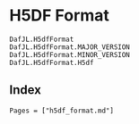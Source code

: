 # H5DF Format

```@docs
DafJL.H5dfFormat
DafJL.H5dfFormat.MAJOR_VERSION
DafJL.H5dfFormat.MINOR_VERSION
DafJL.H5dfFormat.H5df
```

## Index

```@index
Pages = ["h5df_format.md"]
```
